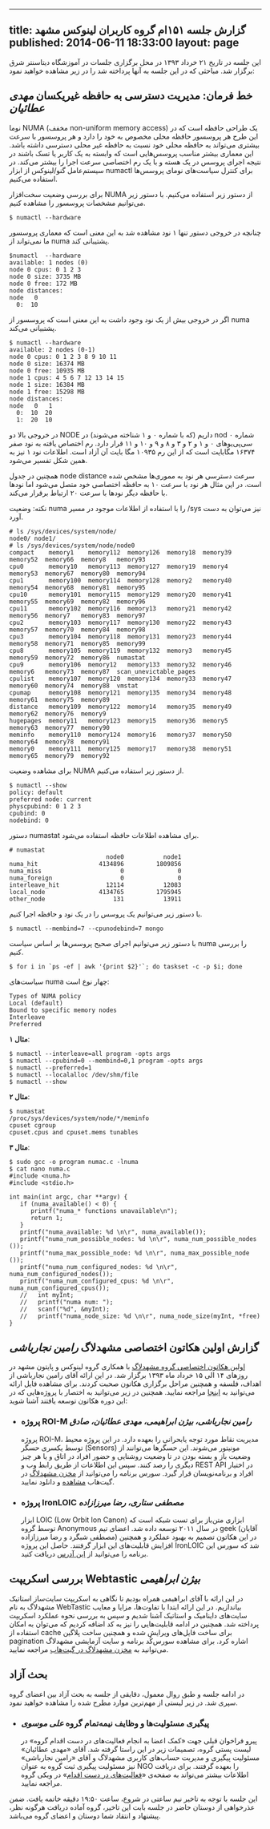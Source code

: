 ----------
title: گزارش جلسه ۱۵۱ام گروه کاربران لینوکس مشهد
published: 2014-06-11 18:33:00
layout: page
----------
این جلسه در تاریخ ۲۱ خرداد ۱۳۹۳ در محل برگزاری جلسات  در آموزشگاه دیتاسنتر شرق برگزار شد. مباحثی که در این جلسه به آنها پرداخته شد را در زیر مشاهده خواهید نمود:

<!--more-->

## خط فرمان: مدیریت دسترسی به حافظه غيريکسان *مهدی عطائیان*
نوما NUMA (مخفف non-uniform memory access) یک طراحی حافظه است که در این طرح هر پروسسور حافظه محلی مخصوص به خود را دارد و هر پروسسور با سرعت بیشتری می‌تواند به حافظه محلی خود نسبت به حافظه غیر محلی دسترسی داشته باشد.
این معماری بیشتر مناسب پروسس‌هایی است که وابسته به یک کاربر یا تسک باشند در نتیجه اجرای پروسس در یک هسته و با یک رم اختصاصی سرعت اجرا را بیشتر می‌کند.
در سیستم‌عامل گنو/لینوکس از ابزار numactl برای کنترل سیاست‌های نومای پروسس‌ها استفاده می‌کنیم.

برای بررسی وضعیت سخت‌افزار NUMA از دستور زیر استفاده می‌کنیم. با دستور زیر می‌توانیم مشخصات پروسسور را مشاهده کنیم. 

	$ numactl --hardware

چنانچه در خروجی دستور تنها ۱ نود مشاهده شد به این معنی است که معماری پروسسور ما نمی‌تواند از numa پشتیبانی کند.

	$numactl  --hardware 
	available: 1 nodes (0)
	node 0 cpus: 0 1 2 3
	node 0 size: 3735 MB
	node 0 free: 172 MB
	node distances:
	node   0 
	  0:  10 

اگر در خروجی بیش از یک نود وجود داشت به این معنی است که پروسسور از numa پشتبیانی می‌کند. 

	$ numactl --hardware 
	available: 2 nodes (0-1)
	node 0 cpus: 0 1 2 3 8 9 10 11
	node 0 size: 16374 MB
	node 0 free: 10935 MB
	node 1 cpus: 4 5 6 7 12 13 14 15
	node 1 size: 16384 MB
	node 1 free: 15298 MB
	node distances:
	node   0   1 
	  0:  10  20 
	  1:  20  10 

در خروجی بالا دو NODE داریم (که با شماره ۰ و ۱ شناخته می‌شوند) در nod شماره ۰ سی‌پی‌یو‌های ۰ و ۱ و ۲ و ۳ و ۸ و ۹ و ۱۰ و ۱۱ قرار دارد. رم اختصاص یافته به نود صفر ۱۶۳۷۴ مگابایت است که از این رم ۱۰۹۳۵ مگا بایت آن آزاد است. اطلاعات نود ۱ نیز به همین شکل تفسیر می‌شود. 

همچنین در جدول node distance سرعت دسترسی هر نود به مموری‌ها مشخص شده است. در این مثال هر نود با سرعت ۱۰ به حافظه اختصاصی خود متصل می‌شود اما نودها با حافظه دیگر نودها با سرعت ۲۰ ارتباط برقرار می‌کند. 

نکته: وضعیت numa را با استفاده از اطلاعات موجود در مسیر /sys نیز می‌توان به دست آورد. 

	# ls /sys/devices/system/node/
	node0/ node1/ 
	# ls /sys/devices/system/node/node0
	compact    memory1    memory112  memory126  memory18  memory39  memory52  memory66  memory8   memory93
	cpu0       memory10   memory113  memory127  memory19  memory4   memory53  memory67  memory80  memory94
	cpu1       memory100  memory114  memory128  memory2   memory40  memory54  memory68  memory81  memory95
	cpu10      memory101  memory115  memory129  memory20  memory41  memory55  memory69  memory82  memory96
	cpu11      memory102  memory116  memory13   memory21  memory42  memory56  memory7   memory83  memory97
	cpu2       memory103  memory117  memory130  memory22  memory43  memory57  memory70  memory84  memory98
	cpu3       memory104  memory118  memory131  memory23  memory44  memory58  memory71  memory85  memory99
	cpu8       memory105  memory119  memory132  memory3   memory45  memory59  memory72  memory86  numastat
	cpu9       memory106  memory12   memory133  memory32  memory46  memory6   memory73  memory87  scan_unevictable_pages
	cpulist    memory107  memory120  memory134  memory33  memory47  memory60  memory74  memory88  vmstat
	cpumap     memory108  memory121  memory135  memory34  memory48  memory61  memory75  memory89
	distance   memory109  memory122  memory14   memory35  memory49  memory62  memory76  memory9
	hugepages  memory11   memory123  memory15   memory36  memory5   memory63  memory77  memory90
	meminfo    memory110  memory124  memory16   memory37  memory50  memory64  memory78  memory91
	memory0    memory111  memory125  memory17   memory38  memory51  memory65  memory79  memory92


برای مشاهده وضعیت NUMA از دستور زیر استفاده می‌کنیم.

	$ numactl --show
	policy: default
	preferred node: current
	physcpubind: 0 1 2 3 
	cpubind: 0 
	nodebind: 0 

دستور numastat برای مشاهده اطلاعات حافظه استفاده می‌شود.

	# numastat  
	                           node0           node1
	numa_hit                 4134896         1809856
	numa_miss                      0               0
	numa_foreign                   0               0
	interleave_hit             12114           12083
	local_node               4134765         1795945
	other_node                   131           13911

با دستور زیر می‌توانیم یک پروسس را در یک نود  و حافظه اجرا کنیم. 

	$ numactl --membind=7 --cpunodebind=7 mongo

با دستور زیر می‌توانیم اجرای صحیح پروسس‌ها بر اساس سیاست numa را بررسی کنیم. 

	$ for i in `ps -ef | awk '{print $2}'`; do taskset -c -p $i; done

سیاست‌های numa چهار نوع است:

	Types of NUMA policy
	Local (default)
	Bound to specific memory nodes
	Interleave
	Preferred


**مثال ۱**:

	$ numactl --interleave=all program -opts args
	$ numactl --cpubind=0 --membind=0,1 program -opts args
	$ numactl --preferred=1
	$ numactl --localalloc /dev/shm/file
	$ numactl --show

**مثال ۲**:

	$ numastat
	/proc/sys/devices/system/node/*/meminfo
	cpuset cgroup
	cpuset.cpus and cpuset.mems tunables

**مثال ۳**:

	$ sudo gcc -o program numac.c -lnuma	
	$ cat nano numa.c 
	#include <numa.h>
	#include <stdio.h> 
	
	int main(int argc, char **argv) {
	   if (numa_available() < 0) {
	      printf("numa_* functions unavailable\n");
	      return 1;
	   }
	   printf("numa_available: %d \n\r", numa_available());
	   printf("numa_num_possible_nodes: %d \n\r", numa_num_possible_nodes	());
	   printf("numa_max_possible_node: %d \n\r", numa_max_possible_node	());
	   printf("numa_num_configured_nodes: %d \n\r", numa_num_configured_nodes());
	   printf("numa_num_configured_cpus: %d \n\r", numa_num_configured_cpus());
	   //   int myInt;
	   //   printf("numa num: ");
	   //   scanf("%d", &myInt);
	   //   printf("numa_node_size: %d \n\r", numa_node_size(myInt, *free)
	}

## گزارش اولین هکاتون اختصاصی مشهدلاگ *رامین نجارباشی*
[اولین هکاتون اختصاصی گروه مشهدلاگ](http://hackathon.mashhadlug.org) با همکاری گروه لینوکس و پایتون مشهد در روزهای ۱۴ الی ۱۵ خرداد ماه ۱۳۹۳ برگزار شد. در این ارائه آقای رامین نجارباشی از اهداف، فلسفه و همچنین مراحل برگزاری هکاتون صحبت کردند. برای مشاهده فایل ارائه می‌توانید به [اینجا]() مراجعه نمایید. همچنین در زیر می‌توانید به اختصار با پروژه‌هایی که در این دوره هکاتون توسعه یافتند آشنا شوید:

* ### پروژه ROI-M *رامین نجارباشی، بیژن ابراهیمی، مهدی عطائیان، صادق*
  پروژه ROI-M، مدیریت نقاط مورد توجه یابحرانی را بعهده دارد. در این پروژه محیط  توسط یکسری حسگر (Sensors) مونیتور می‌شوند. این حسگرها می‌توانند از وضعیت باز و بسته بودن در تا وضعیت روشنایی و حضور افراد در اتاق و یا هر چیز دیگری را رصد کنند. سپس این اطلاعات از طریق رابط وب و REST API در اختیار افراد و برنامه‌نویسان قرار گیرد. سورس برنامه را می‌توانید از [مخزن مشهد‌لاگ](https://github.com/mashhadlug) در گیت‌هاب [مشاهده](https://github.com/mashhadlug/ROI-Monitor) و دانلود نمایید.

* ### پروژه IronLOIC *مصطفی ستاری، رضا میرزازاده*
  ابزار ‪LOIC‬ ‪(Low Orbit Ion Canon)‬ ابزاری متن‌باز برای تست شبکه است که توسط گروه Anonymous در سال ۲۰۱۱ توسعه داده شد. اعضای تیم geek (آقایان مصطفی شبگرد و رضا میرزازاده) در این هکاتون تصمیم به بهبود عملکرد و همچنین افزایش قابلیت‌های این ابزار گرفتند. حاصل این پروژه IronLOIC شد که سورس این برنامه را می‌توانید از [این آدرس](https://github.com/shabgrd/ironloic) دریافت کنید.
    
## بررسی اسکریپت Webtastic *بیژن ابراهیمی*
در این ارائه با آقای ابراهیمی همراه بودیم تا نگاهی به اسکریپت سایت‌ساز استاتیک مشهدلاگ به نام WebTastic بیاندازیم. در این ارائه ابتدا با تفاوت‌ها، مزایا و معایب سایت‌های داینامیک و استاتیک آشنا شدیم و سپس به بررسی نحوه عملکرد اسکریپت پرداخته شد. همچنین در ادامه قابلیت‌هایی را نیز به کد اضافه کردیم که می‌توان به امکان استفاده از cache برای ساخت فایل‌های ویرایش شده و همچنین ساخت پلاگین pagination اشاره کرد. برای مشاهده سورس‌کُد برنامه و سایت آزمایشی مشهدلاگ می‌توانید به [مخزن مشهدلاگ در گیت‌هاب](https://github.com/mashhadlug/website) مراجعه نمایید. 

## بحث آزاد
در ادامه جلسه و طبق روال معمول، دقایقی از جلسه به بحث آزاد بین اعضای گروه سپری شد. در زیر لیستی از مهم‌ترین موارد مطرح شده را مشاهده خواهید نمود.

* ### پیگیری مسئولیت‌ها و وظایف نیمه‌تمام گروه *علی موسوی*
  پیرو فراخوان قبلی جهت «کمک اعضا به انجام فعالیت‌های در دست اقدام گروه» در لیست پستی گروه، تصمیمات زیر در این راستا گرفته شد. آقای «مهدی عطائیان» مسئولیت پیگیری و مدیریت حساب‌های کاربری مشهدلاگ و آقای «رامین نجارباشی» نیز مسئولیت پیگیری ثبت گروه به عنوان NGO را بعهده گرفتند. برای دریافت اطلاعات بیشتر می‌تواند به صفحه‌ی «[فعالیت‌های در دست اقدام](http://wiki.mashhadlug.org/doku.php?id=%D9%81%D8%B9%D8%A7%D9%84%DB%8C%D8%AA_%D9%87%D8%A7%DB%8C_%D8%AF%D8%B1_%D8%AF%D8%B3%D8%AA_%D8%A7%D9%82%D8%AF%D8%A7%D9%85)» در ویکی گروه مراجعه نمایید. 

این جلسه با توجه به تاخیر نیم ساعتی در شروع، ساعت ۱۹:۵۰ دقیقه خاتمه یافت. ضمن عذرخواهی از دوستان حاضر در جلسه بابت این تاخیر، گروه آماده دریافت هرگونه نظر، پیشنهاد و انتقاد شما دوستان و اعضای گروه می‌باشد.